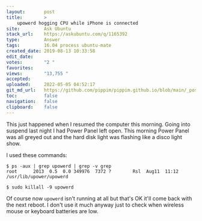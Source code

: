 ```yaml
---
layout:       post
title:        >
    upowerd hogging CPU while iPhone is connected
site:         Ask Ubuntu
stack_url:    https://askubuntu.com/q/1165392
type:         Answer
tags:         16.04 process ubuntu-mate
created_date: 2019-08-13 10:33:58
edit_date:    
votes:        "2 "
favorites:    
views:        "13,755 "
accepted:     
uploaded:     2022-05-05 04:52:17
git_md_url:   https://github.com/pippim/pippim.github.io/blob/main/_posts/2019/2019-08-13-upowerd-hogging-CPU-while-iPhone-is-connected.md
toc:          false
navigation:   false
clipboard:    false
---
```


This just happened when I resumed the computer this morning. Going into suspend last night I had Power Panel left open. This morning Power Panel was all greyed out and the hard disk light was flashing like a disco light show.

I used these commands:

``` 
$ ps -aux | grep upowerd | grep -v grep
root      2013  0.5  0.0 349976  7372 ?        Rsl  Aug11  11:12 /usr/lib/upower/upowerd

$ sudo killall -9 upowerd
```

Of course now `upowerd` isn't running at all but that's OK it'll come back with the next reboot. I don't use it much anyway just to check when wireless mouse or keyboard batteries are low.
